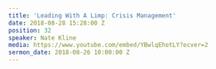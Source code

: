 ```yaml
---
title: 'Leading With A Limp: Crisis Management'
date: 2018-08-28 15:28:00 Z
position: 32
speaker: Nate Kline
media: https://www.youtube.com/embed/YBwlqEhotLY?ecver=2
sermon_date: 2018-08-26 10:00:00 Z
---
```


